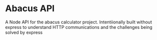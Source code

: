 # Abacus API

A Node API for the abacus calculator project. Intentiionally built without express to understand HTTP communications and the challenges being solved by express
